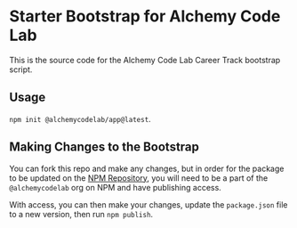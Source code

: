 # Starter Bootstrap for Alchemy Code Lab

This is the source code for the Alchemy Code Lab Career Track bootstrap script.

## Usage

`npm init @alchemycodelab/app@latest`.

## Making Changes to the Bootstrap

You can fork this repo and make any changes, but in order for the package to be updated on the [NPM Repository](https://www.npmjs.com/package/@alchemycodelab/create-app), you will need to be a part of the `@alchemycodelab` org on NPM and have publishing access.

With access, you can then make your changes, update the `package.json` file to a new version, then run `npm publish`.
